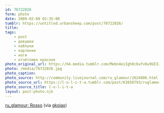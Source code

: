 ```yaml
---
id: 76722826
form: photo
date: 2009-02-09 02:35:00
tumblr: https://untitled.urbansheep.com/post/76722826/
title:
tags:
    - post
    - девушки
    - каблуки
    - картинки
    - ноги
    - отчётливо красное
photo_original_url: https://64.media.tumblr.com/Mebn4eiIgh8cbufv6u9UI32Bo1_500.jpg
photo: /media/76722826.jpg
photo_caption: 
photo_source: http://community.livejournal.com/ru_glamour/2624906.html
photo_source_url: https://l-o-l-i-t-a.tumblr.com/post/63650793/ruglamour-rosso
photo_source_title: l-o-l-i-t-a
layout: post-photo.njk
---
```


<p><a href="http://community.livejournal.com/ru_glamour/2624906.html">ru_glamour: Rosso</a> (via <a href="http://gkojax.tumblr.com/post/76638445">gkojax</a>)</p>
